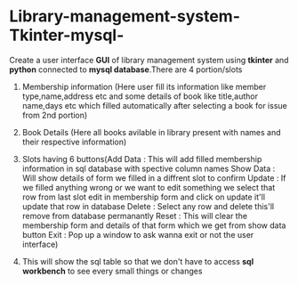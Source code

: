 # Library-management-system-Tkinter-mysql-

Create a user interface **GUI** of library management system using **tkinter** and **python** connected to **mysql database**.There are 4 portion/slots 

1) Membership information (Here user fill its information like member type,name,address etc and some details of book like title,author name,days etc which filled 
	automatically after selecting a book for issue from 2nd portion)
  
2) Book Details (Here all books avilable in library present with names and their respective information)
 
3) Slots having 6 buttons(Add Data : This will add filled membership information in sql database with spective column names
			Show Data : Will show details of form we filled in a diffrent slot to confirm 
			Update : If we filled anything wrong or we want to edit something we select that row from last slot edit in membership form and click on update it'll update that                  row in database 
			Delete : Select any row and delete  this'll remove from database permanantly
			Reset : This will clear the membership form and details of that form which we get from show data button
			Exit : Pop up a window to ask wanna exit or not the user interface)
      
4) This will show the sql table so that we don't have to access **sql workbench** to see every small things or changes 
